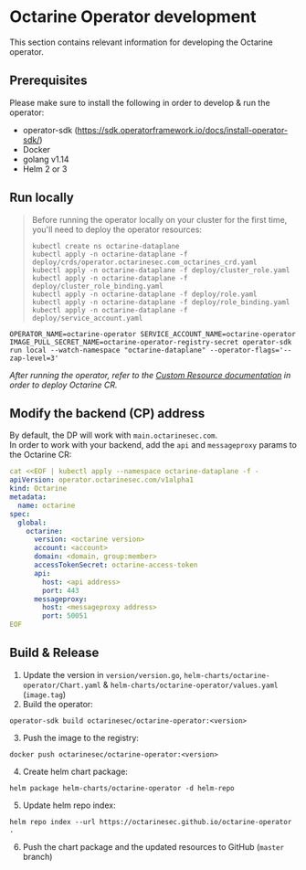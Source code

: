 # Octarine Operator development
This section contains relevant information for developing the Octarine operator.

## Prerequisites
Please make sure to install the following in order to develop & run the operator:
- operator-sdk (https://sdk.operatorframework.io/docs/install-operator-sdk/)
- Docker
- golang v1.14
- Helm 2 or 3

## Run locally
> Before running the operator locally on your cluster for the first time, you'll need to deploy the operator resources:
> ```shell script
> kubectl create ns octarine-dataplane
> kubectl apply -n octarine-dataplane -f deploy/crds/operator.octarinesec.com_octarines_crd.yaml
> kubectl apply -n octarine-dataplane -f deploy/cluster_role.yaml
> kubectl apply -n octarine-dataplane -f deploy/cluster_role_binding.yaml
> kubectl apply -n octarine-dataplane -f deploy/role.yaml
> kubectl apply -n octarine-dataplane -f deploy/role_binding.yaml
> kubectl apply -n octarine-dataplane -f deploy/service_account.yaml
> ```
```shell script
OPERATOR_NAME=octarine-operator SERVICE_ACCOUNT_NAME=octarine-operator IMAGE_PULL_SECRET_NAME=octarine-operator-registry-secret operator-sdk run local --watch-namespace "octarine-dataplane" --operator-flags='--zap-level=3'
```

*After running the operator, refer to the [Custom Resource documentation](docs/octarine_cr.md) in order to deploy Octarine CR.*

## Modify the backend (CP) address
By default, the DP will work with `main.octarinesec.com`.  
In order to work with your backend, add the `api` and `messageproxy` params to the Octarine CR:
```yaml
cat <<EOF | kubectl apply --namespace octarine-dataplane -f -
apiVersion: operator.octarinesec.com/v1alpha1
kind: Octarine
metadata:
  name: octarine
spec:
  global:
    octarine:
      version: <octarine version>
      account: <account>
      domain: <domain, group:member>
      accessTokenSecret: octarine-access-token
      api:
        host: <api address>
        port: 443
      messageproxy:
        host: <messageproxy address>
        port: 50051
EOF
```

## Build & Release
1. Update the version in `version/version.go`, `helm-charts/octarine-operator/Chart.yaml` & `helm-charts/octarine-operator/values.yaml` (`image.tag`)
2. Build the operator:
```shell script
operator-sdk build octarinesec/octarine-operator:<version>
```
3. Push the image to the registry:
```shell script
docker push octarinesec/octarine-operator:<version>
```
4. Create helm chart package:
```shell script
helm package helm-charts/octarine-operator -d helm-repo
```
5. Update helm repo index:
```shell script
helm repo index --url https://octarinesec.github.io/octarine-operator .
```
6. Push the chart package and the updated resources to GitHub (`master` branch)